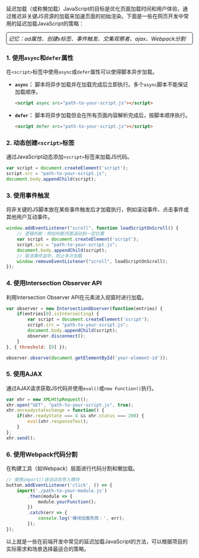 延迟加载（或称懒加载）JavaScript的目标是优化页面加载时间和用户体验，通过推迟非关键JS资源的加载来加速页面的初始渲染。下面是一些在网页开发中常用的延迟加载JavaScript的策略：

<div style="border: 1px solid;border-radius:5px;padding:5px;font-size:0.9rem;font-style:italic">
记忆：ad属性、创建s标签、事件触发、交集观察者、ajax、Webpack分割
</div>

### 1. 使用`async`和`defer`属性

在`<script>`标签中使用`async`或`defer`属性可以使得脚本异步加载。

- **`async`：** 脚本将异步加载并在加载完成后立即执行。多个`async`脚本不能保证加载顺序。
  ```html
  <script async src="path-to-your-script.js"></script>
  ```
- **`defer`：** 脚本将异步加载但会在所有页面内容解析完成后，按脚本顺序执行。
  ```html
  <script defer src="path-to-your-script.js"></script>
  ```

### 2. 动态创建`<script>`标签

通过JavaScript动态添加`<script>`标签来加载JS代码。

```javascript
var script = document.createElement('script');
script.src = "path-to-your-script.js";
document.body.appendChild(script);
```

### 3. 使用事件触发

将非关键的JS脚本放在某些事件触发后才加载执行，例如滚动事件、点击事件或其他用户互动事件。

```javascript
window.addEventListener("scroll", function loadScriptOnScroll() {
    // 逻辑判断：例如判断页面滚动到一定位置
    var script = document.createElement('script');
    script.src = "path-to-your-script.js";
    document.body.appendChild(script);
    // 取消事件监听，防止多次加载
    window.removeEventListener("scroll", loadScriptOnScroll);
});
```

### 4. 使用Intersection Observer API

利用Intersection Observer API在元素进入视窗时进行加载。

```javascript
var observer = new IntersectionObserver(function(entries) {
    if(entries[0].isIntersecting) {
        var script = document.createElement('script');
        script.src = "path-to-your-script.js";
        document.body.appendChild(script);
        observer.disconnect();
    }
}, { threshold: [0] });

observer.observe(document.getElementById('your-element-id'));
```

### 5. 使用AJAX

通过AJAX请求获取JS代码并使用`eval()`或`new Function()`执行。

```javascript
var xhr = new XMLHttpRequest();
xhr.open("GET", "path-to-your-script.js", true);
xhr.onreadystatechange = function() {
    if(xhr.readyState === 4 && xhr.status === 200) {
        eval(xhr.responseText);
    }
};
xhr.send();
```

### 6. 使用Webpack代码分割

在构建工具（如Webpack）层面进行代码分割和懒加载。

```javascript
// 使用import()语法动态导入模块
button.addEventListener('click', () => {
    import('./path-to-your-module.js')
        .then(module => {
            module.yourFunction();
        })
        .catch(err => {
            console.log('模块加载失败：', err);
        });
});
```

以上就是一些在前端开发中常见的延迟加载JavaScript的方法，可以根据项目的实际需求和场景选择最适合的策略。